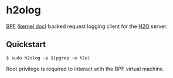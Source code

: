 # h2olog

[BPF](https://www.kernel.org/doc/html/latest/bpf/index.html) ([kernel doc](https://www.kernel.org/doc/Documentation/networking/filter.txt)) backed request logging client for the [H2O](https://github.com/h2o/h2o) server.

## Quickstart

```
$ sudo h2olog -p $(pgrep -o h2o)
```

Root privilege is required to interact with the BPF virtual machine.
